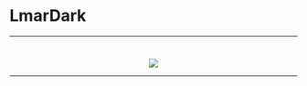 <h1>LmarDark</h1>

---

<h1></h1>

<p align="center">
  <a href="https://beacons.ai/lucasmat">
    <img src="https://skillicons.dev/icons?i=py,cs,php,html,css,linkedin" />

  </a>
</p>

---


